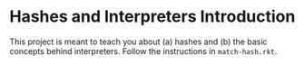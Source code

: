 # Hashes and Interpreters Introduction

This project is meant to teach you about (a) hashes and (b) the basic
concepts behind interpreters. Follow the instructions in
`match-hash.rkt`.
